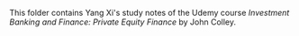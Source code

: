 This folder contains Yang Xi's study notes of the Udemy course *Investment Banking and Finance: Private Equity Finance* by John Colley.
